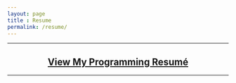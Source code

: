 ```yaml
---
layout: page
title : Resume
permalink: /resume/
---
```


<style>
h2 {
  text-align: center;
}

hr {
  margin-bottom: 12px;
}
</style>

---

## [View My Programming Resumé](../assets/DaveCohenProgrammingResume.pdf)

---